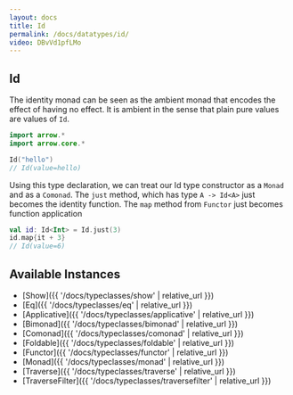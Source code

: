 ```yaml
---
layout: docs
title: Id
permalink: /docs/datatypes/id/
video: DBvVd1pfLMo
---
```


## Id

The identity monad can be seen as the ambient monad that encodes the effect of having no effect.
It is ambient in the sense that plain pure values are values of `Id`.

```kotlin
import arrow.*
import arrow.core.*

Id("hello")
// Id(value=hello)
```

Using this type declaration, we can treat our Id type constructor as a `Monad` and as a `Comonad`.
The `just` method, which has type `A -> Id<A>` just becomes the identity function. The `map` method
from `Functor` just becomes function application

```kotlin
val id: Id<Int> = Id.just(3)
id.map{it + 3}
// Id(value=6)
```

## Available Instances

* [Show]({{ '/docs/typeclasses/show' | relative_url }})
* [Eq]({{ '/docs/typeclasses/eq' | relative_url }})
* [Applicative]({{ '/docs/typeclasses/applicative' | relative_url }})
* [Bimonad]({{ '/docs/typeclasses/bimonad' | relative_url }})
* [Comonad]({{ '/docs/typeclasses/comonad' | relative_url }})
* [Foldable]({{ '/docs/typeclasses/foldable' | relative_url }})
* [Functor]({{ '/docs/typeclasses/functor' | relative_url }})
* [Monad]({{ '/docs/typeclasses/monad' | relative_url }})
* [Traverse]({{ '/docs/typeclasses/traverse' | relative_url }})
* [TraverseFilter]({{ '/docs/typeclasses/traversefilter' | relative_url }})
